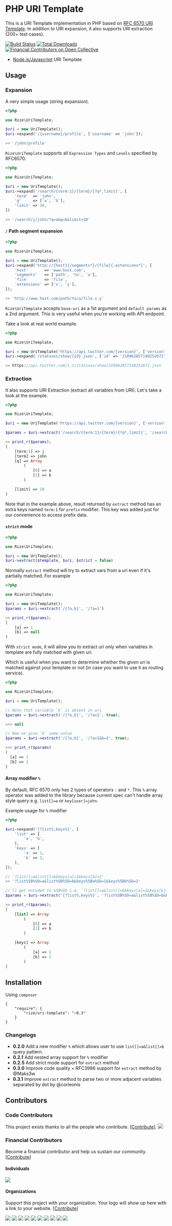# PHP URI Template

This is a URI Template implementation in PHP based on [RFC 6570 URI Template](http://tools.ietf.org/html/rfc6570). In addition to URI expansion, it also supports URI extraction (200+ test cases).

[![Build Status](https://travis-ci.org/rize/UriTemplate.svg?branch=master)](https://travis-ci.org/rize/UriTemplate) [![Total Downloads](https://poser.pugx.org/rize/uri-template/downloads.png)](https://packagist.org/packages/rize/uri-template)
[![Financial Contributors on Open Collective](https://opencollective.com/rize-uri-template/all/badge.svg?label=financial+contributors)](https://opencollective.com/rize-uri-template) 

* [Node.js/Javascript](https://github.com/rezigned/uri-template.js) URI Template

## Usage

### Expansion

A very simple usage (string expansion).

```php
<?php

use Rize\UriTemplate;

$uri = new UriTemplate();
$uri->expand('/{username}/profile', ['username' => 'john']);

>> '/john/profile'
```

`Rize\UriTemplate` supports all `Expression Types` and `Levels` specified by RFC6570.

```php
<?php

use Rize\UriTemplate;

$uri = new UriTemplate();
$uri->expand('/search/{term:1}/{term}/{?q*,limit}', [
    'term'  => 'john',
    'q'     => ['a', 'b'],
    'limit' => 10,
])

>> '/search/j/john/?q=a&q=b&limit=10'
```

#### `/` Path segment expansion

```php
<?php

use Rize\UriTemplate;

$uri = new UriTemplate();
$uri->expand('http://{host}{/segments*}/{file}{.extensions*}', [
    'host'       => 'www.host.com',
    'segments'   => ['path', 'to', 'a'],
    'file'       => 'file',
    'extensions' => ['x', 'y'],
]);

>> 'http://www.host.com/path/to/a/file.x.y'
```

`Rize\UriTemplate` accepts `base-uri` as a 1st argument and `default params` as a 2nd argument. This is very useful when you're working with API endpoint.

Take a look at real world example.

```php
<?php

use Rize\UriTemplate;

$uri = new UriTemplate('https://api.twitter.com/{version}', ['version' => 1.1]);
$uri->expand('/statuses/show/{id}.json', ['id' => '210462857140252672']);

>> https://api.twitter.com/1.1/statuses/show/210462857140252672.json
```

### Extraction

It also supports URI Extraction (extract all variables from URI). Let's take a look at the example.

```php
<?php

use Rize\UriTemplate;

$uri = new UriTemplate('https://api.twitter.com/{version}', ['version' => 1.1]);

$params = $uri->extract('/search/{term:1}/{term}/{?q*,limit}', '/search/j/john/?q=a&q=b&limit=10');

>> print_r($params);
(
    [term:1] => j
    [term] => john
    [q] => Array
        (
            [0] => a
            [1] => b
        )

    [limit] => 10
)
```

Note that in the example above, result returned by `extract` method has an extra keys named `term:1` for `prefix` modifier. This key was added just for our convenience to access prefix data.

#### `strict` mode

```php
<?php

use Rize\UriTemplate;

$uri = new UriTemplate();
$uri->extract($template, $uri, $strict = false)
```

Normally `extract` method will try to extract vars from a uri even if it's partially matched. For example

```php
<?php

use Rize\UriTemplate;

$uri = new UriTemplate();
$params = $uri->extract('/{?a,b}', '/?a=1')

>> print_r($params);
(
    [a] => 1
    [b] => null
)
```

With `strict mode`, it will allow you to extract uri only when variables in template are fully matched with given uri.

Which is useful when you want to determine whether the given uri is matched against your template or not (in case you want to use it as routing service).

```php
<?php

use Rize\UriTemplate;

$uri = new UriTemplate();

// Note that variable `b` is absent in uri
$params = $uri->extract('/{?a,b}', '/?a=1', true);

>>> null

// Now we give `b` some value
$params = $uri->extract('/{?a,b}', '/?a=1&b=2', true);

>>> print_r($params)
(
  [a] => 1
  [b] => 2
)
```

#### Array modifier `%`

By default, RFC 6570 only has 2 types of operators `:` and `*`. This `%` array operator was added to the library because current spec can't handle array style query e.g. `list[]=a` or `key[user]=john`.

Example usage for `%` modifier

```php
<?php

$uri->expand('{?list%,keys%}', [
    'list' => [
        'a', 'b',
    ),
    'keys' => [
        'a' => 1,
        'b' => 2,
    ),
]);

// '?list[]=a&list[]=b&keys[a]=1&keys[b]=2'
>> '?list%5B%5D=a&list%5B%5D=b&keys%5Ba%5D=1&keys%5Bb%5D=2'

// [] get encoded to %5B%5D i.e. '?list[]=a&list[]=b&keys[a]=1&keys[b]=2'
$params = $uri->extract('{?list%,keys%}', '?list%5B%5D=a&list%5B%5D=b&keys%5Ba%5D=1&keys%5Bb%5D=2', )

>> print_r($params);
(
    [list] => Array
        (
            [0] => a
            [1] => b
        )

    [keys] => Array
        (
            [a] => 1
            [b] => 2
        )
)
```

## Installation

Using `composer`

```
{
    "require": {
        "rize/uri-template": "~0.3"
    }
}
```

### Changelogs

* **0.2.0** Add a new modifier `%` which allows user to use `list[]=a&list[]=b` query pattern.
* **0.2.1** Add nested array support for `%` modifier
* **0.2.5** Add strict mode support for `extract` method
* **0.3.0** Improve code quality + RFC3986 support for `extract` method by @Maks3w
* **0.3.1** Improve `extract` method to parse two or more adjacent variables separated by dot by @corleonis

## Contributors

### Code Contributors

This project exists thanks to all the people who contribute. [[Contribute](CONTRIBUTING.md)].
<a href="https://github.com/rize/UriTemplate/graphs/contributors"><img src="https://opencollective.com/rize-uri-template/contributors.svg?width=890&button=false" /></a>

### Financial Contributors

Become a financial contributor and help us sustain our community. [[Contribute](https://opencollective.com/rize-uri-template/contribute)]

#### Individuals

<a href="https://opencollective.com/rize-uri-template"><img src="https://opencollective.com/rize-uri-template/individuals.svg?width=890"></a>

#### Organizations

Support this project with your organization. Your logo will show up here with a link to your website. [[Contribute](https://opencollective.com/rize-uri-template/contribute)]

<a href="https://opencollective.com/rize-uri-template/organization/0/website"><img src="https://opencollective.com/rize-uri-template/organization/0/avatar.svg"></a>
<a href="https://opencollective.com/rize-uri-template/organization/1/website"><img src="https://opencollective.com/rize-uri-template/organization/1/avatar.svg"></a>
<a href="https://opencollective.com/rize-uri-template/organization/2/website"><img src="https://opencollective.com/rize-uri-template/organization/2/avatar.svg"></a>
<a href="https://opencollective.com/rize-uri-template/organization/3/website"><img src="https://opencollective.com/rize-uri-template/organization/3/avatar.svg"></a>
<a href="https://opencollective.com/rize-uri-template/organization/4/website"><img src="https://opencollective.com/rize-uri-template/organization/4/avatar.svg"></a>
<a href="https://opencollective.com/rize-uri-template/organization/5/website"><img src="https://opencollective.com/rize-uri-template/organization/5/avatar.svg"></a>
<a href="https://opencollective.com/rize-uri-template/organization/6/website"><img src="https://opencollective.com/rize-uri-template/organization/6/avatar.svg"></a>
<a href="https://opencollective.com/rize-uri-template/organization/7/website"><img src="https://opencollective.com/rize-uri-template/organization/7/avatar.svg"></a>
<a href="https://opencollective.com/rize-uri-template/organization/8/website"><img src="https://opencollective.com/rize-uri-template/organization/8/avatar.svg"></a>
<a href="https://opencollective.com/rize-uri-template/organization/9/website"><img src="https://opencollective.com/rize-uri-template/organization/9/avatar.svg"></a>
